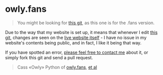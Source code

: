 # owly.fans

> You might be looking for [this git](https://github.com/dynTylluan/owlyfans.neocities.org), as this one is for the .fans version.

Due to the way that my website is set up, it means that whenever I edit [this git](https://github.com/DynTylluan/owly.fans), changes are seen on the [live website itself](https://owly.fans) - I have no issue in my website's contents being public, and in fact, I like it being that way.

If you have spotted an error, [please feel free to contact me](https://github.com/DynTylluan/DynTylluan) about it, or simply fork this git and send a pull request.

> Cass «Owly» Python of [owly.fans](https://owly.fans), [et al](humans.html)